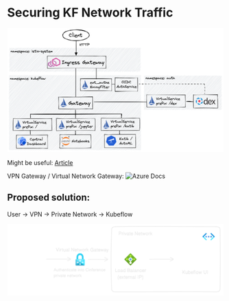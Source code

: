 # Securing KF Network Traffic

![Architecture](./kubeflow-default-ingress.png)

Might be useful:
[Article](https://www.intel.com/content/www/us/en/developer/articles/technical/build-secure-kubeflow-pipelines-on-microsoft-azure.html)

VPN Gateway / Virtual Network Gateway:
![Azure Docs](https://learn.microsoft.com/en-us/azure/vpn-gateway/howto-point-to-site-multi-auth)

## Proposed solution:

User -> VPN -> Private Network -> Kubeflow

![Proposed Solution](./cinference-vpn.png)
